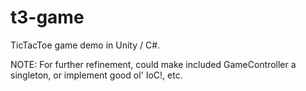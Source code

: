 # t3-game
TicTacToe game demo in Unity / C#.

NOTE:  For further refinement, could make included GameController a singleton, or implement good ol' IoC!, etc.
